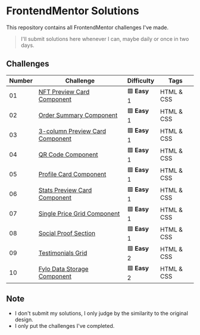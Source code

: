 # FrontendMentor Solutions

This repository contains all FrontendMentor challenges I've made.

> I'll submit solutions here whenever I can, maybe daily or once in two days.

## Challenges

| Number | Challenge | Difficulty | Tags |
| ------ | --------- | ---------- | ---- |
| 01 | [NFT Preview Card Component](nft-preview-card-component) | 🟩 **Easy** 1 | HTML & CSS |
| 02 | [Order Summary Component](order-summary-component) | 🟩 **Easy** 1 | HTML & CSS |
| 03 | [3-column Preview Card Component](3-column-preview-card-component) | 🟩 **Easy** 1 | HTML & CSS |
| 04 | [QR Code Component](qr-code-component) | 🟩 **Easy** 1 |HTML & CSS |
| 05 | [Profile Card Component](profile-card-component) | 🟩 **Easy** 1 | HTML & CSS |
| 06 | [Stats Preview Card Component](stats-preview-card-component) | 🟩 **Easy** 1 | HTML & CSS |
| 07 | [Single Price Grid Component](single-price-grid-component) | 🟩 **Easy** 1 | HTML & CSS |
| 08 | [Social Proof Section](social-proof-section) | 🟩 **Easy** 1 | HTML & CSS |
| 09 | [Testimonials Grid](testimonials-grid) | 🟩 **Easy** 2 | HTML & CSS |
| 10 | [Fylo Data Storage Component](fylo-data-storage-component) | 🟩 **Easy** 2 | HTML & CSS |



## Note
- I don't submit my solutions, I only judge by the similarity to the original design.
- I only put the challenges I've completed.
